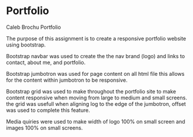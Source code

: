 # Portfolio
Caleb Brochu Portfolio 

The purpose of this assignment is to create a responsive portfolio website using bootstrap. 

Bootstrap navbar was used to create the the nav brand (logo) and links to contact, about me, and portfolio.

Bootstrap jumbotron was used for page content on all html file this allows for the content within jumbotron to be responsive. 

Bootstrap grid was used to make throughout the portfolio site to make content responsive when moving from large to medium and small screens. the grid was usefull when aligning log to the edge of the jumbotron, offset was used to complete this feature.

Media quiries were used to make width of logo 100% on small screen and images 100% on small screens.